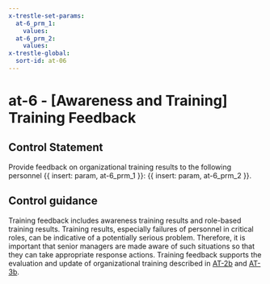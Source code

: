 ```yaml
---
x-trestle-set-params:
  at-6_prm_1:
    values:
  at-6_prm_2:
    values:
x-trestle-global:
  sort-id: at-06
---
```


# at-6 - \[Awareness and Training\] Training Feedback

## Control Statement

Provide feedback on organizational training results to the following personnel {{ insert: param, at-6_prm_1 }}: {{ insert: param, at-6_prm_2 }}.

## Control guidance

Training feedback includes awareness training results and role-based training results. Training results, especially failures of personnel in critical roles, can be indicative of a potentially serious problem. Therefore, it is important that senior managers are made aware of such situations so that they can take appropriate response actions. Training feedback supports the evaluation and update of organizational training described in [AT-2b](#at-2_smt.b) and [AT-3b](#at-3_smt.b).
